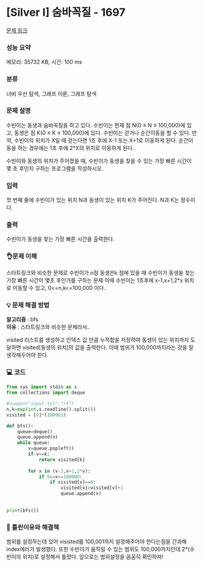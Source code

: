 # [Silver I] 숨바꼭질 - 1697 

[문제 링크](https://www.acmicpc.net/problem/1697) 

### 성능 요약

메모리: 35732 KB, 시간: 100 ms

### 분류

너비 우선 탐색, 그래프 이론, 그래프 탐색

### 문제 설명

<p>수빈이는 동생과 숨바꼭질을 하고 있다. 수빈이는 현재 점 N(0 ≤ N ≤ 100,000)에 있고, 동생은 점 K(0 ≤ K ≤ 100,000)에 있다. 수빈이는 걷거나 순간이동을 할 수 있다. 만약, 수빈이의 위치가 X일 때 걷는다면 1초 후에 X-1 또는 X+1로 이동하게 된다. 순간이동을 하는 경우에는 1초 후에 2*X의 위치로 이동하게 된다.</p>

<p>수빈이와 동생의 위치가 주어졌을 때, 수빈이가 동생을 찾을 수 있는 가장 빠른 시간이 몇 초 후인지 구하는 프로그램을 작성하시오.</p>

### 입력 

 <p>첫 번째 줄에 수빈이가 있는 위치 N과 동생이 있는 위치 K가 주어진다. N과 K는 정수이다.</p>

### 출력 

 <p>수빈이가 동생을 찾는 가장 빠른 시간을 출력한다.</p>

### 👌문제 이해
스타트링크와 비슷한 문제로 수빈이가 n점 동생은k 점에 있을 때 수빈이가 동생을 찾는 가장 빠른 시간이 몇초 후인가를 구하는 문제
이때 수빈이는 1초후에 x-1,x+1,2*x 위치로 이동할 수 있고, 0<=n,k<=100,000 이다.

### 💡 문제 해결 방법
**알고리즘** : bfs<br>
**이유** : 스타트링크와 비슷한 문제라서..

visited 리스트를 생성하고 인덱스 값 만큼 누적합을 저장하여 동생이 있는 위치까지 도달하면 visited[동생의 위치]의 값을 출력한다. 이때 범위가 100,000까지라는 것을 잘 생각해두어야 한다.<br>


### 💻 코드
```python
from sys import stdin as s
from collections import deque

#s=open("input.txt","rt")
n,k=map(int,s.readline().split())
visited = [0]*(100001)

def bfs():
    queue=deque()
    queue.append(n)
    while queue:
        v=queue.popleft()
        if v==k:
            return visited[k]
        
        for x in (v-1,v+1,2*v):
            if 0<=x<=100000:
                if visited[x]==0:
                    visited[x]=visited[v]+1
                    queue.append(x)
            
                    
print(bfs())
```

### 🤔 틀린이유와 해결책
범위를 설정하는데 있어 visisted를 100,001까지 설정해주어야 한다는점을 간과해 index에러가 발생했다. 또한 수빈이가 움직일 수 있는 범위도 100,000까지인데 2*(수빈이의 위치)로 설정해서 틀렸다.
앞으로는 범위설정을 꼼꼼히 확인하자!
